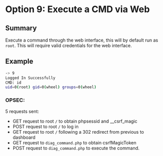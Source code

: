 # Option 9: Execute a CMD via Web
## Summary

Execute a command through the web interface, this will by default run as `root`. This will require valid credentials for the web interface.

## Example
```bash
-> 9
Logged In Successfully
CMD: id
uid=0(root) gid=0(wheel) groups=0(wheel)
```

### OPSEC:
5 requests sent:
- GET request to root `/` to obtain phpsessid and __csrf_magic
- POST request to root `/` to log in
- GET request to root `/` following a 302 redirect from previous to dashboard
- GET request to `diag_command.php` to obtain csrfMagicToken
- POST request to `diag_command.php` to execute the command.